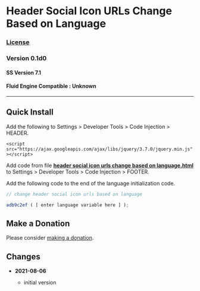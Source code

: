 # Header Social Icon URLs Change Based on Language

### [License][99]

### Version 0.1d0

#### SS Version 7.1

#### Fluid Engine Compatible : Unknown

---

## Quick Install

Add the following to Settings > Developer Tools > Code Injection > HEADER.

`<script src="https://ajax.googleapis.com/ajax/libs/jquery/3.7.0/jquery.min.js"></script>`

Add code from file
**[header social icon urls change based on language.html](header%20social%20icon%20urls%20change%20based%20on%20language.html#L1)**
to Settings > Developer Tools > Code Injection > FOOTER.

Add the following code to the end of the language initialization code.

```javascript
// change header social icon urls based on language

adb9c2ef ( [ enter language variable here ] );
```

## Make a Donation

Please consider
[making a donation](https://github.com/tomsWebConsulting/twcsl#make-a-donation).

## Changes

<!-- * **2021-07-01**

  * added code to change read more link
  * use twcsl
  * bumped version to 0.1d2
  -->
* **2021-08-06**

  * initial version

[99]: https://github.com/tomsWebConsulting/twcsl/blob/main/LICENSE.txt#L1
